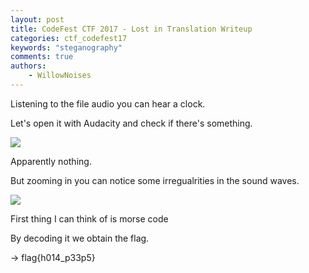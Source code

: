 ```yaml
---
layout: post
title: CodeFest CTF 2017 - Lost in Translation Writeup
categories: ctf_codefest17
keywords: "steganography"
comments: true
authors:
    - WillowNoises
---
```


Listening to the file audio you can hear a clock.

Let's open it with Audacity and check if there's something.

<img class="img-responsive" src="{{ site-url }}/assets/codefest17/kappa.png">

Apparently nothing.

But zooming in you can notice some irregualrities in the sound waves.

<img class="img-responsive" src="{{ site-url }}/assets/codefest17/kappa2.png">

First thing I can think of is morse code

By decoding it we obtain the flag.

-> flag{h014_p33p5}

